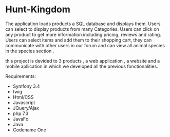 # Hunt-Kingdom

The application loads products a SQL database and displays them. Users can select to display products from many Categories. Users can click on any product to get more information including pricing, reviews and rating. Users can select items and add them to their shopping cart, they can communicate with other users in our forum and can view all animal species in the species section .  

this project is devided to 3 products , a web application , a website and a mobile apllication in which we developed all the previous fonctionalities.

Requirements:

* Symfony 3.4
* twig 
* Html/CSS 
* Javascript
* JQuery/Ajax
* php 7.3
* JavaFx
* Java 
* Codename One